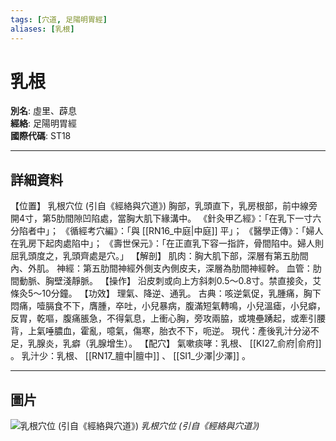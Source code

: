 ```yaml
---
tags: [穴道, 足陽明胃經]
aliases: [乳根]
---
```


# 乳根

**別名**: 虛里、薜息  
**經絡**: 足陽明胃經  
**國際代碼**: ST18  

---

## 詳細資料
【位置】
乳根穴位 (引自《經絡與穴道》)
胸部，乳頭直下，乳房根部，前中線旁開4寸，第5肋間隙凹陷處，當胸大肌下緣溝中。
《針灸甲乙經》：「在乳下一寸六分陷者中」；
《循經考穴編》：「與 [[RN16_中庭|中庭]] 平」；
《醫學正傳》：「婦人在乳房下起肉處陷中」；
《壽世保元》：「在正直乳下容一指許，骨間陷中。婦人則屈乳頭度之，乳頭齊處是穴。」
【解剖】
肌肉：胸大肌下部，深層有第五肋間內、外肌。
神經：第五肋間神經外側支內側皮夫，深層為肋間神經幹。
血管：肋間動脈、胸壁淺靜脈。
【操作】
沿皮刺或向上方斜刺0.5～0.8寸。禁直接灸，艾條灸5～10分鐘。
【功效】
理氣、降逆、通乳。
古典：咳逆氣促，乳腫痛，胸下悶痛，噎膈食不下，膺腫，卒吐，小兒暴病，腹滿短氣轉鳴，小兒溫瘧，小兒癖，反胃，乾嘔，腹痛脹急，不得氣息，上衝心胸，旁攻兩脇，或塊壘踴起，或牽引腰背，上氣唾膿血，霍亂，噫氣，傷寒，胎衣不下，呃逆。
現代：產後乳汁分泌不足，乳腺炎，乳癖（乳腺增生）。
【配穴】
氣嗽痰哮：乳根、 [[KI27_俞府|俞府]] 。
乳汁少：乳根、 [[RN17_膻中|膻中]] 、 [[SI1_少澤|少澤]] 。

---

## 圖片
![乳根穴位 (引自《經絡與穴道》)](https://yibian.hopto.org/pic/acu/norm/03/xuli(j&a).jpg)
_乳根穴位 (引自《經絡與穴道》)_

